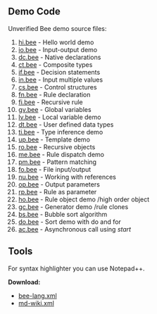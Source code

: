 ## Demo Code

Unverified Bee demo source files:

1. [hi.bee](hi.bee) - Hello world demo
1. [io.bee](io.bee) - Input-output demo
1. [dc.bee](dc.bee) - Native declarations
1. [ct.bee](ct.bee) - Composite types
1. [if.bee](if.bee) - Decision statements
1. [in.bee](in.bee) - Input multiple values
1. [cs.bee](cs.bee) - Control structures
1. [fn.bee](fn.bee) - Rule declaration
1. [fi.bee](fi.bee) - Recursive rule
1. [gv.bee](gv.bee) - Global variables
1. [lv.bee](lv.bee) - Local variable demo
1. [dt.bee](dt.bee) - User defined data types
1. [ti.bee](ti.bee) - Type inference demo
1. [up.bee](up.bee) - Template demo
1. [ro.bee](ro.bee) - Recursive objects
1. [me.bee](me.bee) - Rule dispatch demo
1. [pm.bee](pm.bee) - Pattern matching
1. [fo.bee](fo.bee) - File input/output
1. [nu.bee](nu.bee) - Working with references
1. [op.bee](op.bee) - Output parameters
1. [rp.bee](ro.bee) - Rule as parameter
1. [ho.bee](ho.bee) - Rule object demo /high order object
1. [gc.bee](gc.bee) - Generator demo /rule clones
1. [bs.bee](bs.bee) - Bubble sort algorithm
1. [do.bee](do.bee) - Sort demo with do and for
1. [ac.bee](ac.bee) - Asynchronous call using _start_

## Tools

For syntax highlighter you can use Notepad++.

**Download:**
 
* [bee-lang.xml](../tools/bee-lang.xml)
* [md-wiki.xml](../tools/md-wiki.xml)
